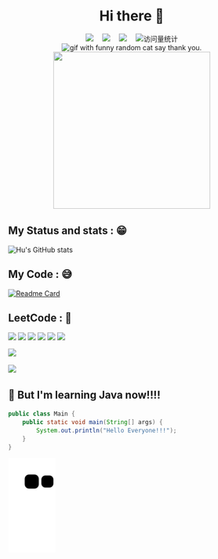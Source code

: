 <h1 align="center">
  Hi there 👋
</h1>

<!--
**hu245334/hu245334** is a ✨ _special_ ✨ repository because its `README.md` (this file) appears on your GitHub profile.

Here are some ideas to get you started:

- 🔭 I’m currently working on ...
- 🌱 I’m currently learning ...
- 👯 I’m looking to collaborate on ...
- 🤔 I’m looking for help with ...
- 💬 Ask me about ...
- 📫 How to reach me: ...
- 😄 Pronouns: ...
- ⚡ Fun fact: ...

![Repo Card](https://github-readme-stats.vercel.app/api/pin/?username=younger-1&repo=topological-value-in-graph)

![My stats](https://github-readme-stats.vercel.app/api?username=younger-1&show_icons=true&icon_color=CE1D2D&text_color=718096&bg_color=ffffff&hide_title=true)

Awesome githuber
- https://github.com/Youngermaster/Youngermaster
- https://github.com/hylerrix/hylerrix
- https://github.com/Xunzhuo/Xunzhuo
- https://github.com/elianiva/elianiva
- https://github.com/glepnir/glepnir
- https://github.com/kkiyama117/kkiyama117
- https://github.com/changkun/changkun
- https://github.com/yangwenmai/yangwenmai
- https://github.com/NTBBloodbath/NTBBloodbath
- https://github.com/dhruvasagar/dhruvasagar
- https://github.com/Light-City//Light-City
- https://github.com/rhysd/rhysd
- https://github.com/abzcoding/abzcoding
- https://github.com/SigureMo/SigureMo
- https://github.com/vbalien/vbalien [github action]
- https://github.com/funkyremi/funkyremi
- https://github.com/watzon/watzon
- https://github.com/michaelb/michaelb
- https://github.com/lambdalisue/lambdalisue
- https://github.com/spywhere/spywhere
-->


<div align="center">
    <a href="https://hu245334.github.io/"><img src="https://img.shields.io/badge/Website-博客-blue" /></a>&emsp;
    <!--<a href="https://twitter.com/EliHill/"><img src="https://img.shields.io/badge/Twitter-推特-blue" /></a>&emsp;-->
    <a href="https://www.youtube.com/channel/UCl-Lhkp5lHiUaBeRnA5ePpg"><img src="https://img.shields.io/badge/YouTube-油管-c32136" /></a>&emsp;
    <!--<a href="https://"><img src="https://img.shields.io/badge/WeChat-微信-07c160" /></a>&emsp;-->
    <a href="https://space.bilibili.com/448488855/"><img src="https://img.shields.io/badge/Bilibili-B站-ff69b4" /></a>&emsp;
    <!--<a href="https://blog.csdn.net/weixin_50915462/"><img src="https://img.shields.io/badge/CSDN-论坛-c32136" /></a>&emsp;-->
    <!--<a href="https://www.zhihu.com/people/sunguoqi/"><img src="https://img.shields.io/badge/Zhihu-知乎-blue" /></a>&emsp;-->
    <!-- visitor statistics logo 访问量统计徽标 -->
    <img src="https://komarev.com/ghpvc/?username=hu245334&label=Views&color=0e75b6&style=flat" alt="访问量统计" />
</div>

 
<div align="center">
    <img height="150" src="images/rock-rock-rock.gif" alt="gif with funny random cat say thank you." />
</div>



<div align="center">
  <img src="https://octodex.github.com/images/justicetocat.jpg" width="320" height="320">
<!--   <img src="https://octodex.github.com/images/daftpunktocat-thomas.gif" width="320" height="320"> -->
<!--   <img src="https://octodex.github.com/images/daftpunktocat-guy.gif" width="320" height="320">  -->
</div>



## My Status and stats : 😁

![Hu's GitHub stats](https://github-readme-stats.vercel.app/api?username=hu245334)

## My Code : 😅

[![Readme Card](https://github-readme-stats.vercel.app/api/pin/?username=hu245334&repo=ECT)](https://github.com/hu245334/ECT)

## LeetCode : 🤕

 [![](https://leetcode-badge.haozibi.dev/v1cn/elihill.svg)](https://leetcode.cn/u/elihill/) [![](https://leetcode-badge.haozibi.dev/v1cn/ranking/elihill.svg)](https://leetcode.cn/u/elihill/) [![](https://leetcode-badge.haozibi.dev/v1cn/solved/elihill.svg)](https://leetcode.cn/u/elihill/) [![](https://leetcode-badge.haozibi.dev/v1cn/solved-rate/elihill.svg)](hhttps://leetcode.cn/u/elihill/) [![](https://leetcode-badge.haozibi.dev/v1cn/accepted/elihill.svg)](https://leetcode.cn/u/elihill/) [![](https://leetcode-badge.haozibi.dev/v1cn/accepted-rate/elihill.svg)](https://leetcode.cn/u/elihill/)
 
![](https://leetcode-badge.haozibi.dev/v1cn/chart/submission-calendar/elihill.svg?type=past-year&color=green)

![](https://leetcode-badge.haozibi.dev/v1cn/card/question-process/elihill.svg?lang=ch)

<!--![](https://leetcode-badge.haozibi.dev/v1cn/card/contest-ranking/elihill.svg)-->


<!--## 🏆 Github Profile Trophy-->

<!--<img src="https://github-profile-trophy.vercel.app/?username=hu245334&column=8"/>-->


## 🧐 But I'm learning Java now!!!!

```Java
public class Main {
    public static void main(String[] args) {
        System.out.println("Hello Everyone!!!");
    }
}
```

![](https://raw.githubusercontent.com/younger-1/younger-1/output/github-contribution-grid-snake.svg)

